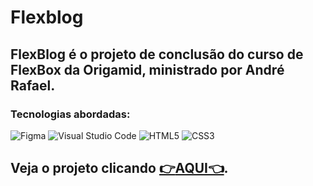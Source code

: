 # Flexblog
## FlexBlog é o projeto de conclusão do curso de FlexBox da Origamid, ministrado por André Rafael.
### Tecnologias abordadas:
![Figma](https://img.shields.io/badge/figma-%23F24E1E.svg?style=for-the-badge&logo=figma&logoColor=white)
![Visual Studio Code](https://img.shields.io/badge/Visual%20Studio%20Code-0078d7.svg?style=for-the-badge&logo=visual-studio-code&logoColor=white)
![HTML5](https://img.shields.io/badge/html5-%23E34F26.svg?style=for-the-badge&logo=html5&logoColor=white)
![CSS3](https://img.shields.io/badge/css3-%231572B6.svg?style=for-the-badge&logo=css3&logoColor=white)
## Veja o projeto clicando [:point_right:AQUI:point_left:](https://erycky.github.io/FlexBlog/).

